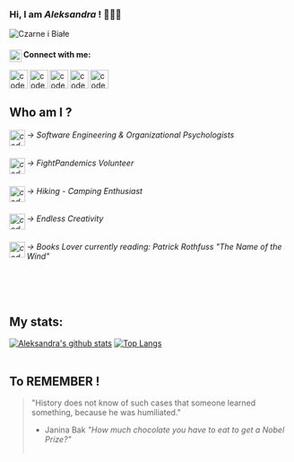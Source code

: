 ### Hi, I am *Aleksandra* ! 👩🏻‍💻

![Czarne i Białe ](https://user-images.githubusercontent.com/60992825/95758402-6ed41880-0c76-11eb-83a9-8fab28f0b98b.png)


#### [<img align="left" alt="codeSTACKr | Image" width="22px" src="https://iconmonstr.com/wp-content/g/gd/makefg.php?i=../assets/preview/2020/png/iconmonstr-friend-6.png&r=98&g=110&b=105" />][image] Connect with me: <br> 

[<img align="left" alt="codeSTACKr | Facebook" width="33px" src="https://iconmonstr.com/wp-content/g/gd/makefg.php?i=../assets/preview/2012/png/iconmonstr-facebook-5.png&r=154&g=171&b=165" />][facebook]
[<img align="left" alt="codeSTACKr | LinkedIn" width="33px" src="https://iconmonstr.com/wp-content/g/gd/makefg.php?i=../assets/preview/2012/png/iconmonstr-linkedin-5.png&r=145&g=161&b=155" />][linkedin]
[<img align="left" alt="codeSTACKr | Instagram" width="33px" src="https://iconmonstr.com/wp-content/g/gd/makefg.php?i=../assets/preview/2016/png/iconmonstr-instagram-15.png&r=145&g=161&b=155" />][instagram]
[<img align="left" alt="codeSTACKr | Medium" width="33px" src="https://iconmonstr.com/wp-content/g/gd/makefg.php?i=../assets/preview/2018/png/iconmonstr-medium-5.png&r=149&g=166&b=159" />][medium]
[<img align="left" alt="codeSTACKr | Webpage" width="33px" src="https://iconmonstr.com/wp-content/g/gd/makefg.php?i=../assets/preview/2012/png/iconmonstr-globe-6.png&r=150&g=166&b=166" />][webpage]



[facebook]: https://www.facebook.com/bystranowska/
[instagram]: https://www.instagram.com/letsdreamsmaketrue/?hl=en
[linkedin]: https://www.linkedin.com/in/aleksandra-bystranowska-takahashi-26635a89/
[medium]: https://aleksandra-bystranowska.medium.com/
[webpage]: https://aleksandra-b-t.github.io/
[image]: https://
[edu]: https://
<br>
<br> 

## Who am I ?
###### [<img align="left" alt="codeSTACKr | edu" width="28px" src="https://iconmonstr.com/wp-content/g/gd/makefg.php?i=../assets/preview/2019/png/iconmonstr-school-24.png&r=134&g=149&b=150" />][edu] -> Software Engineering & Organizational Psychologists 
###### [<img align="left" alt="codeSTACKr | edu" width="28px" src="https://iconmonstr.com/wp-content/g/gd/makefg.php?i=../assets/preview/2019/png/iconmonstr-customer-10.png&r=130&g=144&b=145" />][edu] -> FightPandemics Volunteer
###### [<img align="left" alt="codeSTACKr | edu" width="28px" src="https://iconmonstr.com/wp-content/g/gd/makefg.php?i=../assets/preview/2018/png/iconmonstr-tree-18.png&r=130&g=144&b=145" />][edu] -> Hiking - Camping Enthusiast
###### [<img align="left" alt="codeSTACKr | edu" width="28px" src="https://iconmonstr.com/wp-content/g/gd/makefg.php?i=../assets/preview/2018/png/iconmonstr-light-bulb-thin.png&r=125&g=139&b=140" />][edu] -> Endless Creativity 
###### [<img align="left" alt="codeSTACKr | edu" width="28px" src="https://iconmonstr.com/wp-content/g/gd/makefg.php?i=../assets/preview/2019/png/iconmonstr-school-26.png&r=118&g=131&b=133" />][edu] -> Books Lover currently reading: Patrick Rothfuss *"The Name of the Wind"*


<br><br>
## My stats:
[![Aleksandra's github stats](https://github-readme-stats.vercel.app/api?username=aleksandra-b-t&layout=compact&show_icons=true&theme=nord)](https://github.com/aleksandra-b-t/github-readme-stats)
[![Top Langs](https://github-readme-stats.vercel.app/api/top-langs/?username=aleksandra-b-t&layout=compact&show_icons=true&theme=nord)](https://github.com/aleksandra-b-t/github-readme-stats)
<br><br>




## To REMEMBER !
> "History does not know of such cases that someone learned something, because he was humiliated."
> - Janina Bak *"How much chocolate you have to eat to get a Nobel Prize?"*
<br><br>




<!--
**aleksandra-b-t/aleksandra-b-t** is a ✨ _special_ ✨ repository because its `README.md` (this file) appears on your GitHub profile.

Here are some ideas to get you started:

- 🔭 I’m currently working on ...
- 🌱 I’m currently learning ...
- 👯 I’m looking to collaborate on ...
- 🤔 I’m looking for help with ...
- 💬 Ask me about ...
- 📫 How to reach me: ...
- 😄 Pronouns: ...
- ⚡ Fun fact: ...
-->
